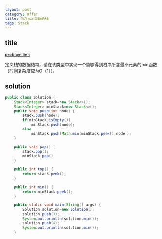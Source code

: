 ```yaml
---
layout: post
category: Offer
title: 包含min函数的栈
tags: Stack
---
```


## title
[problem link](https://www.nowcoder.com/practice/4c776177d2c04c2494f2555c9fcc1e49?tpId=13&tqId=11173&tPage=1&rp=1&ru=%2Fta%2Fcoding-interviews&qru=%2Fta%2Fcoding-interviews%2Fquestion-ranking)

定义栈的数据结构，请在该类型中实现一个能够得到栈中所含最小元素的min函数（时间复杂度应为O（1））。

## solution


```java
public class Solution {
    Stack<Integer> stack=new Stack<>();
    Stack<Integer> minStack=new Stack<>();
    public void push(int node) {
        stack.push(node);
        if(minStack.isEmpty())
            minStack.push(node);
        else
            minStack.push(Math.min(minStack.peek(),node));
    }

    public void pop() {
        stack.pop();
        minStack.pop();
    }

    public int top() {
        return stack.peek();
    }

    public int min() {
        return minStack.peek();
    }

    public static void main(String[] args) {
        Solution solution=new Solution();
        solution.push(3);
        System.out.println(solution.min());
        solution.push(4);
        System.out.println(solution.min());
    }

```